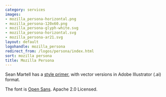 ```yaml
---
category: services
images:
- mozilla_persona-horizontal.png
- mozilla_persona-120x60.png
- mozilla_persona-glyph-white.svg
- mozilla_persona-horizontal.svg
- mozilla_persona-ar21.svg
layout: default
logohandle: mozilla_persona
redirect_from: /logos/persona/index.html
sort: mozilla persona
title: Mozilla Persona
---
```


Sean Martell has a [style primer](http://people.mozilla.org/~smartell/persona/), with vector versions in Adobe Illustrator \(.ai\) format.

The font is [Open Sans](http://www.google.com/fonts/#UsePlace:use/Collection:Open+Sans).  Apache 2.0 Licensed.